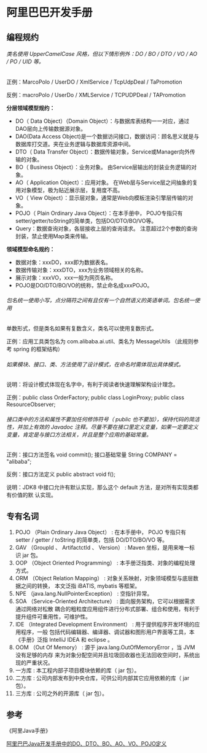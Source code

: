 # 阿里巴巴开发手册
## 编程规约
######  类名使用 UpperCamelCase 风格，但以下情形例外：DO / BO / DTO / VO / AO / PO / UID 等。

正例：MarcoPolo / UserDO / XmlService / TcpUdpDeal / TaPromotion 

反例：macroPolo / UserDo / XMLService / TCPUDPDeal / TAPromotion 

**分层领域模型规约：**

* DO（ Data Object）（Domain Object）：与数据库表结构一一对应，通过DAO层向上传输数据源对象。
* DAO(Data Access Object)是一个数据访问接口，数据访问：顾名思义就是与数据库打交道。夹在业务逻辑与数据库资源中间。
* DTO（ Data Transfer Object）：数据传输对象，Service或Manager向外传输的对象。
* BO（ Business Object）：业务对象。 由Service层输出的封装业务逻辑的对象。
* AO（ Application Object）：应用对象。 在Web层与Service层之间抽象的复用对象模型，极为贴近展示层，复用度不高。
* VO（ View Object）：显示层对象，通常是Web向模板渲染引擎层传输的对象。
* POJO（ Plain Ordinary Java Object）：在本手册中， POJO专指只有setter/getter/toString的简单类，包括DO/DTO/BO/VO等。
* Query：数据查询对象，各层接收上层的查询请求。 注意超过2个参数的查询封装，禁止使用Map类来传输。

**领域模型命名规约：**

* 数据对象：xxxDO，xxx即为数据表名。
* 数据传输对象：xxxDTO，xxx为业务领域相关的名称。
* 展示对象：xxxVO，xxx一般为网页名称。
* POJO是DO/DTO/BO/VO的统称，禁止命名成xxxPOJO。

###### 包名统一使用小写，点分隔符之间有且仅有一个自然语义的英语单词。包名统一使用
单数形式，但是类名如果有复数含义，类名可以使用复数形式。

正例：应用工具类包名为 com.alibaba.ai.util、类名为 MessageUtils （此规则参考 spring
的框架结构）

###### 如果模块、接口、类、方法使用了设计模式，在命名时需体现出具体模式。

说明：将设计模式体现在名字中，有利于阅读者快速理解架构设计理念。  

正例：public class OrderFactory; 
      public class LoginProxy; 
      public class ResourceObserver; 
###### 接口类中的方法和属性不要加任何修饰符号（ public  也不要加），保持代码的简洁性，并加上有效的 Javadoc 注释。尽量不要在接口里定义变量，如果一定要定义变量，肯定是与接口方法相关，并且是整个应用的基础常量。

正例：接口方法签名 void commit(); 
       接口基础常量 String COMPANY = "alibaba"; 
       
反例：接口方法定义 public abstract void f(); 

说明：JDK8 中接口允许有默认实现，那么这个 default 方法，是对所有实现类都有价值的默
认实现。  
## 专有名词
1.   POJO （Plain Ordinary Java Object） :  在本手册中， POJO 专指只有 setter / getter 
/ toString 的简单类，包括 DO/DTO/BO/VO 等。  
2.   GAV （GroupId 、 ArtifactctId 、 Version） : Maven 坐标，是用来唯一标识 jar 包。  
3.   OOP （Object Oriented Programming） :  本手册泛指类、对象的编程处理方式。  
4.   ORM （Object Relation Mapping） :  对象关系映射，对象领域模型与底层数据之间的转换，
本文泛指 iBATIS, mybatis 等框架。  
5.   NPE （java.lang.NullPointerException） :  空指针异常。  
6.   SOA （Service-Oriented Architecture） :  面向服务架构，它可以根据需求通过网络对松散
耦合的粗粒度应用组件进行分布式部署、组合和使用，有利于提升组件可重用性，可维护性。  
7.   IDE （Integrated Development Environment） :  用于提供程序开发环境的应用程序，一般
包括代码编辑器、编译器、调试器和图形用户界面等工具，本《手册》泛指 IntelliJ IDEA
和 eclipse 。  
8.   OOM （Out Of Memory） :  源于 java.lang.OutOfMemoryError ，当 JVM 没有足够的内存
来为对象分配空间并且垃圾回收器也无法回收空间时，系统出现的严重状况。  
9.  一方库 :  本工程内部子项目模块依赖的库（ jar 包）。  
10.  二方库 :  公司内部发布到中央仓库，可供公司内部其它应用依赖的库（ jar 包）。  
11.  三方库 :  公司之外的开源库（ jar 包）。
## 参考
《阿里Java手册》

[阿里巴巴Java开发手册中的DO、DTO、BO、AO、VO、POJO定义](https://www.cnblogs.com/EasonJim/p/7967999.html)